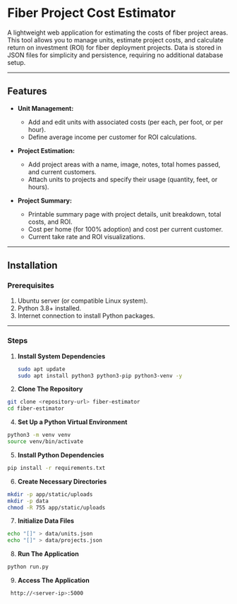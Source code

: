 # Fiber Project Cost Estimator

A lightweight web application for estimating the costs of fiber project areas. This tool allows you to manage units, estimate project costs, and calculate return on investment (ROI) for fiber deployment projects. Data is stored in JSON files for simplicity and persistence, requiring no additional database setup.

---

## **Features**
- **Unit Management:**
  - Add and edit units with associated costs (per each, per foot, or per hour).
  - Define average income per customer for ROI calculations.

- **Project Estimation:**
  - Add project areas with a name, image, notes, total homes passed, and current customers.
  - Attach units to projects and specify their usage (quantity, feet, or hours).

- **Project Summary:**
  - Printable summary page with project details, unit breakdown, total costs, and ROI.
  - Cost per home (for 100% adoption) and cost per current customer.
  - Current take rate and ROI visualizations.

---

## **Installation**

### **Prerequisites**
1. Ubuntu server (or compatible Linux system).
2. Python 3.8+ installed.
3. Internet connection to install Python packages.

---

### **Steps**

1. **Install System Dependencies**
   ```bash
   sudo apt update
   sudo apt install python3 python3-pip python3-venv -y
   ```
2. **Clone The Repository**
  ```bash
  git clone <repository-url> fiber-estimator
  cd fiber-estimator
  ```

4. **Set Up a Python Virtual Environment**
  ```bash
  python3 -m venv venv
  source venv/bin/activate
  ```

5. **Install Python Dependencies**
  ```bash
  pip install -r requirements.txt
  ```

6. **Create Necessary Directories**
  ```bash
  mkdir -p app/static/uploads
  mkdir -p data
  chmod -R 755 app/static/uploads
  ```

7. **Initialize Data Files**
  ```bash
  echo "[]" > data/units.json
  echo "[]" > data/projects.json
  ```

8. **Run The Application**
  ```bash
  python run.py
  ```

9. **Access The Application**
  ```bash
   http://<server-ip>:5000
  ```
